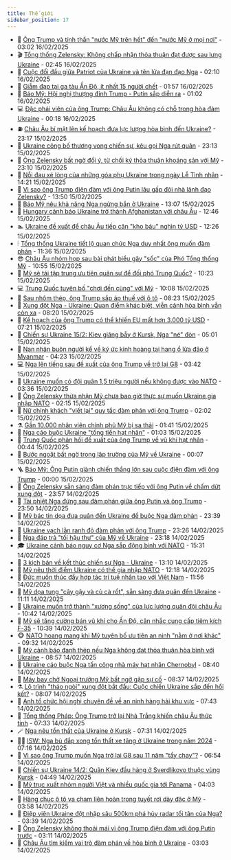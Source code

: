 ```yaml
---
title: Thế giới
sidebar_position: 17
---
```


<!-- dantri-the-gioi:START -->
- 🌋 [Ông Trump và tinh thần &quot;nước Mỹ trên hết&quot; đến &quot;nước Mỹ ở mọi nơi&quot;](https://dantri.com.vn/the-gioi/ong-trump-va-tinh-than-nuoc-my-tren-het-den-nuoc-my-o-moi-noi-20250213223339468.htm) - 03:02 16/02/2025
- 🎬 [Tổng thống Zelensky: Không chấp nhận thỏa thuận đạt được sau lưng Ukraine](https://dantri.com.vn/the-gioi/tong-thong-zelensky-khong-chap-nhan-thoa-thuan-dat-duoc-sau-lung-ukraine-20250216082825839.htm) - 02:45 16/02/2025
- 🧰 [Cuộc đối đầu giữa Patriot của Ukraine và tên lửa đạn đạo Nga](https://dantri.com.vn/the-gioi/cuoc-doi-dau-giua-patriot-cua-ukraine-va-ten-lua-dan-dao-nga-20250213151458965.htm) - 02:10 16/02/2025
- 🌋 [Giẫm đạp tại ga tàu Ấn Độ, ít nhất 15 người chết](https://dantri.com.vn/the-gioi/giam-dap-tai-ga-tau-an-do-it-nhat-15-nguoi-chet-20250216084722071.htm) - 01:57 16/02/2025
- 🗽 [Báo Mỹ: Hội nghị thượng đỉnh Trump - Putin sắp diễn ra](https://dantri.com.vn/the-gioi/bao-my-hoi-nghi-thuong-dinh-trump-putin-sap-dien-ra-20250216073308082.htm) - 01:02 16/02/2025
- 💻 [Đặc phái viên của ông Trump: Châu Âu không có chỗ trong hòa đàm Ukraine](https://dantri.com.vn/the-gioi/dac-phai-vien-cua-ong-trump-chau-au-khong-co-cho-trong-hoa-dam-ukraine-20250216061757064.htm) - 00:18 16/02/2025
- ⛽️ [Châu Âu bí mật lên kế hoạch đưa lực lượng hòa bình đến Ukraine?](https://dantri.com.vn/the-gioi/chau-au-bi-mat-len-ke-hoach-dua-luc-luong-hoa-binh-den-ukraine-20250216054126600.htm) - 23:17 15/02/2025
- 🤩 [Ukraine công bố thương vong chiến sự, kêu gọi Nga rút quân](https://dantri.com.vn/the-gioi/ukraine-cong-bo-thuong-vong-chien-su-keu-goi-nga-rut-quan-20250216010234897.htm) - 23:13 15/02/2025
- 🧐 [Ông Zelensky bất ngờ đổi ý, từ chối ký thỏa thuận khoáng sản với Mỹ](https://dantri.com.vn/the-gioi/ong-zelensky-bat-ngo-doi-y-tu-choi-ky-thoa-thuan-khoang-san-voi-my-20250215100038156.htm) - 23:10 15/02/2025
- 🎊 [Nỗi đau xé lòng của những góa phụ Ukraine trong ngày Lễ Tình nhân](https://dantri.com.vn/the-gioi/noi-dau-xe-long-cua-nhung-goa-phu-ukraine-trong-ngay-le-tinh-nhan-20250215205022698.htm) - 14:21 15/02/2025
- 📝 [Vì sao ông Trump điện đàm với ông Putin lâu gấp đôi nhà lãnh đạo Zelensky?](https://dantri.com.vn/the-gioi/vi-sao-ong-trump-dien-dam-voi-ong-putin-lau-gap-doi-nha-lanh-dao-zelensky-20250215203048774.htm) - 13:50 15/02/2025
- 🤡 [Báo Mỹ nêu khả năng Nga ngừng bắn ở Ukraine](https://dantri.com.vn/the-gioi/bao-my-neu-kha-nang-nga-ngung-ban-o-ukraine-20250214234426279.htm) - 13:07 15/02/2025
- 🥷 [Hungary cảnh báo Ukraine trở thành Afghanistan với châu Âu](https://dantri.com.vn/the-gioi/hungary-canh-bao-ukraine-tro-thanh-afghanistan-voi-chau-au-20250215190203654.htm) - 12:46 15/02/2025
- 🏊 [Ukraine đề xuất để châu Âu tiếp cận &quot;kho báu&quot; nghìn tỷ USD](https://dantri.com.vn/the-gioi/ukraine-de-xuat-de-chau-au-tiep-can-kho-bau-nghin-ty-usd-20250215184556544.htm) - 12:26 15/02/2025
- 🕯 [Tổng thống Ukraine tiết lộ quan chức Nga duy nhất ông muốn đàm phán](https://dantri.com.vn/the-gioi/tong-thong-ukraine-tiet-lo-quan-chuc-nga-duy-nhat-ong-muon-dam-phan-20250215092056748.htm) - 11:36 15/02/2025
- 😎 [Châu Âu nhóm họp sau bài phát biểu gây &quot;sốc&quot; của Phó Tổng thống Mỹ](https://dantri.com.vn/the-gioi/chau-au-nhom-hop-sau-bai-phat-bieu-gay-soc-cua-pho-tong-thong-my-20250215174744309.htm) - 10:55 15/02/2025
- 🌈 [Mỹ sẽ tái tập trung ưu tiên quân sự để đối phó Trung Quốc?](https://dantri.com.vn/the-gioi/my-se-tai-tap-trung-uu-tien-quan-su-de-doi-pho-trung-quoc-20250214154534087.htm) - 10:23 15/02/2025
- 💻 [Trung Quốc tuyên bố &quot;chơi đến cùng&quot; với Mỹ](https://dantri.com.vn/the-gioi/trung-quoc-tuyen-bo-choi-den-cung-voi-my-20250215155734426.htm) - 10:08 15/02/2025
- 🤖 [Sau nhôm thép, ông Trump sắp áp thuế với ô tô](https://dantri.com.vn/the-gioi/sau-nhom-thep-ong-trump-sap-ap-thue-voi-o-to-20250215143301527.htm) - 08:23 15/02/2025
- 🦏 [Xung đột Nga - Ukraine: Quan điểm khác biệt, viễn cảnh hòa bình vẫn còn xa](https://dantri.com.vn/the-gioi/xung-dot-nga-ukraine-quan-diem-khac-biet-vien-canh-hoa-binh-van-con-xa-20250215121723763.htm) - 08:20 15/02/2025
- 🌁 [Kế hoạch của ông Trump có thể khiến EU mất hơn 3.000 tỷ USD](https://dantri.com.vn/the-gioi/ke-hoach-cua-ong-trump-co-the-khien-eu-mat-hon-3000-ty-usd-20250215133904793.htm) - 07:21 15/02/2025
- 🐘 [Chiến sự Ukraine 15/2: Kiev giăng bẫy ở Kursk, Nga &quot;né&quot; đòn](https://dantri.com.vn/the-gioi/chien-su-ukraine-152-kiev-giang-bay-o-kursk-nga-ne-don-20250215114806305.htm) - 05:01 15/02/2025
- 🥷 [Nạn nhân buôn người kể về ký ức kinh hoàng tại hang ổ lừa đảo ở Myanmar](https://dantri.com.vn/the-gioi/nan-nhan-buon-nguoi-ke-ve-ky-uc-kinh-hoang-tai-hang-o-lua-dao-o-myanmar-20250215101629048.htm) - 04:23 15/02/2025
- 💻 [Nga lên tiếng sau đề xuất của ông Trump về trở lại G8](https://dantri.com.vn/the-gioi/nga-len-tieng-sau-de-xuat-cua-ong-trump-ve-tro-lai-g8-20250215084227168.htm) - 03:42 15/02/2025
- 🎡 [Ukraine muốn có đội quân 1,5 triệu người nếu không được vào NATO](https://dantri.com.vn/the-gioi/ukraine-muon-co-doi-quan-15-trieu-nguoi-neu-khong-duoc-vao-nato-20250215094714661.htm) - 03:36 15/02/2025
- 🧰 [Ông Zelensky thừa nhận Mỹ chưa bao giờ thực sự muốn Ukraine gia nhập NATO](https://dantri.com.vn/the-gioi/ong-zelensky-thua-nhan-my-chua-bao-gio-thuc-su-muon-ukraine-gia-nhap-nato-20250215084401650.htm) - 02:15 15/02/2025
- 🥸 [Nữ chính khách &quot;viết lại&quot; quy tắc đàm phán với ông Trump](https://dantri.com.vn/the-gioi/nu-chinh-khach-viet-lai-quy-tac-dam-phan-voi-ong-trump-20250215075651956.htm) - 02:02 15/02/2025
- ⚗️ [Gần 10.000 nhân viên chính phủ Mỹ bị sa thải](https://dantri.com.vn/the-gioi/gan-10000-nhan-vien-chinh-phu-my-bi-sa-thai-20250215080440295.htm) - 01:41 15/02/2025
- 🌮 [Nga cáo buộc Ukraine &quot;tống tiền hạt nhân&quot;](https://dantri.com.vn/the-gioi/nga-cao-buoc-ukraine-tong-tien-hat-nhan-20250215074637500.htm) - 01:03 15/02/2025
- 🎃 [Trung Quốc phản hồi đề xuất của ông Trump về vũ khí hạt nhân](https://dantri.com.vn/the-gioi/trung-quoc-phan-hoi-de-xuat-cua-ong-trump-ve-vu-khi-hat-nhan-20250214192003387.htm) - 00:44 15/02/2025
- 💫 [Bước ngoặt bất ngờ trong lập trường của Mỹ về Ukraine](https://dantri.com.vn/the-gioi/buoc-ngoat-bat-ngo-trong-lap-truong-cua-my-ve-ukraine-20250213222816599.htm) - 00:07 15/02/2025
- 🪜 [Báo Mỹ: Ông Putin giành chiến thắng lớn sau cuộc điện đàm với ông Trump](https://dantri.com.vn/the-gioi/bao-my-ong-putin-gianh-chien-thang-lon-sau-cuoc-dien-dam-voi-ong-trump-20250214215412282.htm) - 00:00 15/02/2025
- 🌋 [Ông Zelensky sẵn sàng đàm phán trực tiếp với ông Putin về chấm dứt xung đột](https://dantri.com.vn/the-gioi/ong-zelensky-san-sang-dam-phan-truc-tiep-voi-ong-putin-ve-cham-dut-xung-dot-20250215010605839.htm) - 23:57 14/02/2025
- 🦏 [Tài phiệt Nga đứng sau đàm phán giữa ông Putin và ông Trump](https://dantri.com.vn/the-gioi/tai-phiet-nga-dung-sau-dam-phan-giua-ong-putin-va-ong-trump-20250215063353481.htm) - 23:50 14/02/2025
- 👀 [Mỹ bác tin dọa đưa quân đến Ukraine để buộc Nga đàm phán](https://dantri.com.vn/the-gioi/my-bac-tin-doa-dua-quan-den-ukraine-de-buoc-nga-dam-phan-20250215062644897.htm) - 23:39 14/02/2025
- 🧰 [Ukraine vạch lằn ranh đỏ đàm phán với ông Trump](https://dantri.com.vn/the-gioi/ukraine-vach-lan-ranh-do-dam-phan-voi-ong-trump-20250215053429218.htm) - 23:26 14/02/2025
- 🚀 [Nga đáp trả &quot;tối hậu thư&quot; của Mỹ về Ukraine](https://dantri.com.vn/the-gioi/nga-dap-tra-toi-hau-thu-cua-my-ve-ukraine-20250215015839664.htm) - 23:18 14/02/2025
- 🎓 [Ukraine cảnh báo nguy cơ Nga sắp động binh với NATO](https://dantri.com.vn/the-gioi/ukraine-canh-bao-nguy-co-nga-sap-dong-binh-voi-nato-20250214193658556.htm) - 15:31 14/02/2025
- 🥸 [3 kịch bản về kết thúc chiến sự Nga - Ukraine](https://dantri.com.vn/the-gioi/3-kich-ban-ve-ket-thuc-chien-su-nga-ukraine-20250214183740733.htm) - 13:10 14/02/2025
- 🦅 [Mỹ nêu thời điểm Ukraine có thể gia nhập NATO](https://dantri.com.vn/the-gioi/my-neu-thoi-diem-ukraine-co-the-gia-nhap-nato-20250214184755644.htm) - 12:18 14/02/2025
- 🤭 [Đức muốn thúc đẩy hợp tác trí tuệ nhân tạo với Việt Nam](https://dantri.com.vn/the-gioi/duc-muon-thuc-day-hop-tac-tri-tue-nhan-tao-voi-viet-nam-20250214180723753.htm) - 11:56 14/02/2025
- 🤖 [Mỹ dọa tung &quot;cây gậy và củ cà rốt&quot;, sẵn sàng đưa quân đến Ukraine](https://dantri.com.vn/the-gioi/my-doa-tung-cay-gay-va-cu-ca-rot-san-sang-dua-quan-den-ukraine-20250214170422704.htm) - 11:11 14/02/2025
- 🐲 [Ukraine muốn trở thành &quot;xương sống&quot; của lực lượng quân đội châu Âu](https://dantri.com.vn/the-gioi/ukraine-muon-tro-thanh-xuong-song-cua-luc-luong-quan-doi-chau-au-20250214163711730.htm) - 10:42 14/02/2025
- 🫣 [Mỹ sẽ tăng cường bán vũ khí cho Ấn Độ, cân nhắc cung cấp tiêm kích F-35](https://dantri.com.vn/the-gioi/my-se-tang-cuong-ban-vu-khi-cho-an-do-can-nhac-cung-cap-tiem-kich-f-35-20250214161249598.htm) - 10:39 14/02/2025
- 🐵 [NATO hoang mang khi Mỹ tuyên bố ưu tiên an ninh &quot;nằm ở nơi khác&quot;](https://dantri.com.vn/the-gioi/nato-hoang-mang-khi-my-tuyen-bo-uu-tien-an-ninh-nam-o-noi-khac-20250214162835279.htm) - 09:32 14/02/2025
- 🫶 [Mỹ cảnh báo đanh thép nếu Nga không đạt thỏa thuận hòa bình với Ukraine](https://dantri.com.vn/the-gioi/my-canh-bao-danh-thep-neu-nga-khong-dat-thoa-thuan-hoa-binh-voi-ukraine-20250214152209835.htm) - 08:57 14/02/2025
- 💃 [Ukraine cáo buộc Nga tấn công nhà máy hạt nhân Chernobyl](https://dantri.com.vn/the-gioi/ukraine-cao-buoc-nga-tan-cong-nha-may-hat-nhan-chernobyl-20250214151453383.htm) - 08:40 14/02/2025
- 💫 [Máy bay chở Ngoại trưởng Mỹ bất ngờ gặp sự cố](https://dantri.com.vn/the-gioi/may-bay-cho-ngoai-truong-my-bat-ngo-gap-su-co-20250214144923722.htm) - 08:37 14/02/2025
- ⚗️ [Lộ trình &quot;tháo ngòi&quot; xung đột bắt đầu: Cuộc chiến Ukraine sắp đến hồi kết?](https://dantri.com.vn/the-gioi/lo-trinh-thao-ngoi-xung-dot-bat-dau-cuoc-chien-ukraine-sap-den-hoi-ket-20250214141408849.htm) - 08:07 14/02/2025
- 🥷 [Anh tổ chức hội nghị chuyên đề về an ninh hàng hải khu vực](https://dantri.com.vn/the-gioi/anh-to-chuc-hoi-nghi-chuyen-de-ve-an-ninh-hang-hai-khu-vuc-20250214142648124.htm) - 07:43 14/02/2025
- 🥸 [Tổng thống Pháp: Ông Trump trở lại Nhà Trắng khiến châu Âu thức tỉnh](https://dantri.com.vn/the-gioi/tong-thong-phap-ong-trump-tro-lai-nha-trang-khien-chau-au-thuc-tinh-20250214142750949.htm) - 07:33 14/02/2025
- 🪄 [Nga nêu tổn thất của Ukraine ở Kursk](https://dantri.com.vn/the-gioi/nga-neu-ton-that-cua-ukraine-o-kursk-20250214135845726.htm) - 07:31 14/02/2025
- 🧑‍💻 [ISW: Nga bù đắp xong tổn thất xe tăng ở Ukraine trong năm 2024](https://dantri.com.vn/the-gioi/isw-nga-bu-dap-xong-ton-that-xe-tang-o-ukraine-trong-nam-2024-20250214123944423.htm) - 07:16 14/02/2025
- 🤭 [Vì sao ông Trump muốn Nga trở lại G8 sau 11 năm &quot;tẩy chay&quot;?](https://dantri.com.vn/the-gioi/vi-sao-ong-trump-muon-nga-tro-lai-g8-sau-11-nam-tay-chay-20250214080551879.htm) - 06:54 14/02/2025
- 🗽 [Chiến sự Ukraine 14/2: Quân Kiev đầu hàng ở Sverdlikovo thuộc vùng Kursk](https://dantri.com.vn/the-gioi/chien-su-ukraine-142-quan-kiev-dau-hang-o-sverdlikovo-thuoc-vung-kursk-20250214113830956.htm) - 04:49 14/02/2025
- 🤖 [Mỹ trục xuất nhóm người Việt và nhiều quốc gia tới Panama](https://dantri.com.vn/the-gioi/my-truc-xuat-nhom-nguoi-viet-va-nhieu-quoc-gia-toi-panama-20250214110047803.htm) - 04:03 14/02/2025
- 🌈 [Hàng chục ô tô va chạm liên hoàn trong tuyết rơi dày đặc ở Mỹ](https://dantri.com.vn/the-gioi/hang-chuc-o-to-va-cham-lien-hoan-trong-tuyet-roi-day-dac-o-my-20250214102738463.htm) - 03:58 14/02/2025
- 🤩 [Điệp viên Ukraine đột nhập sâu 500km phá hủy radar tối tân của Nga?](https://dantri.com.vn/the-gioi/diep-vien-ukraine-dot-nhap-sau-500km-pha-huy-radar-toi-tan-cua-nga-20250214102903098.htm) - 03:39 14/02/2025
- 🤗 [Ông Zelensky không thoải mái vì ông Trump điện đàm với ông Putin trước](https://dantri.com.vn/the-gioi/ong-zelensky-khong-thoai-mai-vi-ong-trump-dien-dam-voi-ong-putin-truoc-20250214093829963.htm) - 03:11 14/02/2025
- 🙉 [Châu Âu tìm kiếm vai trò đàm phán về hòa bình ở Ukraine](https://dantri.com.vn/the-gioi/chau-au-tim-kiem-vai-tro-dam-phan-ve-hoa-binh-o-ukraine-20250214093848044.htm) - 03:03 14/02/2025<!-- dantri-the-gioi:END -->
